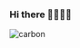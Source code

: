 ### Hi there 👋👨‍💻🚀
![carbon](https://user-images.githubusercontent.com/72107810/125206168-561b8200-e24b-11eb-9d04-7d8c55c5ae8d.png)


<!--
**pdromoreno7/pdromoreno7** is a ✨ _special_ ✨ repository because its `README.md` (this file) appears on your GitHub profile.

Here are some ideas to get you started:

- 🔭 I’m currently working on ...
- 🌱 I’m currently learning ...
- 👯 I’m looking to collaborate on ...
- 🤔 I’m looking for help with ...
- 💬 Ask me about ...
- 📫 How to reach me: ...
- 😄 Pronouns: ...
- ⚡ Fun fact: ...
-->
